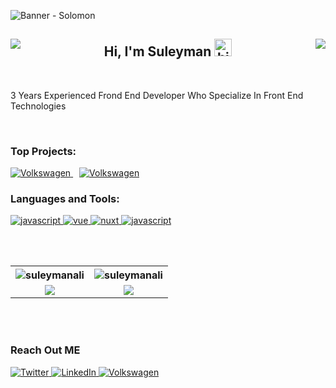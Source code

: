<!-- 1. BANNER -->
![Banner - Solomon](https://github.com/SuleymanAli/SuleymanAli/assets/29483724/646d2617-e6d0-4092-b7b4-14729a0f4e12)

<!-- 2. HERO - TITLE -->
<h2 align="center" width="100%">
  <a href="https://github.com/suleymanali">
  <img align="left" src="https://komarev.com/ghpvc/?username=suleymanali&style=for-the-badge">
  </a>
  Hi, I'm Suleyman <img src="https://user-images.githubusercontent.com/1303154/88677602-1635ba80-d120-11ea-84d8-d263ba5fc3c0.gif" width="28px" height="28px" alt="hi">
  <a href="https://www.codewars.com/users/SuleymanAli" target="_blank">
    <img align="right" src="https://www.codewars.com/users/SuleymanAli/badges/micro" target="_blank">
  </a>
</h2>

<br>

<!-- 3. CONTENT -->
3 Years Experienced Frond End Developer Who Specialize In Front End Technologies
<p>
</p>


<!-- 1. Intro
- Upwork + Images (Animatable badge)
- Codewars -->
<!-- Intro: Provide a brief introduction about yourself, your background, and your interests. You can also mention your main programming languages or technologies that you specialize in. -->


<!-- 2. Features
- Examples - Vue, Tailwind, PHP (Laravel + WP)
- Senario sat !!!
Volkwagen - https://volkswagenauto.az/
Travel - https://amburan.com/
Atria - https://www.atriaseniorliving.com/
My Features: Highlight your key skills, expertise, or unique qualities that make you stand out. You can mention specific programming languages, frameworks, tools, or technologies you are proficient in. It's a good idea to include badges or icons representing these skills.


3. What To Do
Directus CONTRIBUTOR
What To Do: Explain how others can engage with your repository or project. This section can include instructions on how to install, configure, and run your project. You can also provide examples or code snippets to demonstrate usage.

4. Action
Come to ME - UW, Discord, AND WP
<a href="https://discordapp.com/users/1103268210930896896">Discord</a> -->
<!-- Call To Action: Encourage users to take action, such as contributing to your project, providing feedback, or reaching out for collaboration opportunities. You can also provide links to your social media profiles or a personal website.
   -->
  <!-- <ul>
    <li>
      👨‍💻 All of my projects are available at <a href="https://SuleymanAliyev.com" target="blank">SuleymanAliyev.com</a> 
    </li>
    <li>
      📫 How to reach me <b>suleymanali76@gmail.com</b>
    </li>
  </ul> -->
</p>
<!-- <p align="center"><img src="https://github.com/thmsgbrt/thmsgbrt/workflows/README%20build/badge.svg" /> <img alt="Stars" src="https://img.shields.io/github/stars/thmsgbrt/thmsgbrt?style=flat-square&labelColor=343b41"/> <img alt="Forks" src="https://img.shields.io/github/forks/thmsgbrt/thmsgbrt?style=flat-square&labelColor=343b41"/></p> -->



<br>

<!-- 4. SKILLSET -->
  <h3 align="left">Top Projects:</h3>
  <p>
    <a href="https://volkswagenauto.az" target="_blank" style="margin-right: 10px;">
      <img src="https://img.shields.io/badge/Baku-volkswagen-151F5D?&style=for-the-badge&logo=volkswagen&logoColor=white" alt="Volkswagen" />
    </a>
    <a href="https://www.atriaseniorliving.com/" target="_blank">
      <img src="https://img.shields.io/badge/-Atria-46661D?&style=for-the-badge&&logoColor=white" alt="Volkswagen" />
    </a>
  </p>
  <h3 align="left">Languages and Tools:</h3>
  <p>
  <!-- JavaScript -->
    <a href="https://developer.mozilla.org/en-US/docs/Web/JavaScript" target="_blank">
      <img src="https://img.shields.io/badge/-Javascript-F0DB4F?style=for-the-badge&labelColor=black&logo=javascript&logoColor=F0DB4F" alt="javascript" />
    </a>
    <!-- Vue -->
    <a href="https://vuejs.org/guide/introduction.html" target="_blank">
      <img src="https://img.shields.io/badge/-Vue-4FC08D?style=for-the-badge&labelColor=black&logo=vue.js&logoColor=4FC08D" alt="vue" />
    </a>
    <!-- Nuxt -->
    <a href="https://nuxt.com/" target="_blank">
      <img src="https://img.shields.io/badge/-Nuxt-00DC82?style=for-the-badge&labelColor=black&logo=nuxt.js&logoColor=00DC82" alt="nuxt" />
    </a>
    <!-- TypeScript -->
    <!-- <a href="https://www.typescriptlang.org/docs/handbook/intro.html" target="_blank">
      <img src=https://img.shields.io/badge/-Typescript-3178C6?style=for-the-badge&labelColor=black&logo=TypeScript&logoColor=3178C6" alt="typescript" />
    </a> -->
    <!-- Node -->
    <a href="https://nodejs.org/en" target="_blank">
      <img src="https://img.shields.io/badge/-Nodejs-3C873A?style=for-the-badge&labelColor=black&logo=node.js&logoColor=3C873A" alt="javascript" />
    </a>
  </p>
<br><br>

<!-- 5.STATS -->
<table>
  <tr>
    <th align="center">
      <img src="https://github-readme-stats.vercel.app/api/top-langs?username=suleymanali&layout=donut&show_icons=true&locale=en&theme=vision-friendly-dark&hide_border=true" alt="suleymanali" />
    </th>
    <th align="center">
      <img src="https://github-readme-streak-stats.herokuapp.com/?user=suleymanali&theme=vision-friendly-dark&hide_border=true" alt="suleymanali" />
    </th>   
  </tr>
  <tr>
    <td align="center">
      <a href="https://github.com/SuleymanAli/directus" target="_blank">
        <img src="https://github-readme-stats.vercel.app/api/pin/?username=suleymanali&repo=directus&show_icons=true&theme=vision-friendly-dark&hide_border=true">
      </a>
    </td>
    <td align="center">
      <img src="https://github-readme-stats.vercel.app/api?username=suleymanali&show_icons=true&theme=vision-friendly-dark&hide_border=true&hide=stars" >
    </td>
  </tr>
  <!-- <tr>
    <td colspan="2">
      <img src="https://github-readme-activity-graph.cyclic.app/graph?username=suleymanali&bg_color=000000&line=ffb812&area=true&color=8135fc&hide_border=true&hide_title=true" target="_blank">
    </td>
  </tr> -->
</table>
<br><br>

<!-- 6.ACTIONS -->
  <h3>
    Reach Out ME
  </h3>
  <p>
    <a href="https://twitter.com/SuleymanAli76" target="_blank">
      <img alt="Twitter" src="https://img.shields.io/badge/twitter-1DA1F2.svg?&style=for-the-badge&logo=twitter&logoColor=white" />
    </a>
    <a href="https://discordapp.com/users/1103268210930896896" target="_blank">
      <img alt="LinkedIn" src="https://img.shields.io/badge/Discord-5865F2?&style=for-the-badge&logo=discord&logoColor=white" />
    </a>
    <a href=https://www.linkedin.com/in/suleyman-aliyev" target="_blank">
      <img alt="Volkswagen" src="https://img.shields.io/badge/Linkedin-0A66C2.svg?&style=for-the-badge&logo=linkedin&logoColor=white" />
    </a>
  </p>